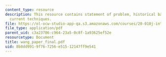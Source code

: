 ```yaml
---
content_type: resource
description: This resource contains statement of problem, historical background, and
  current techniques.
file: https://ol-ocw-studio-app-qa.s3.amazonaws.com/courses/20-010j-introduction-to-bioengineering-be-010j-spring-2006/8b8dd9919f767256e51512147ff9e541_wang_paper_final.pdf
file_type: application/pdf
parent_uid: c3a23786-c964-23a5-0c8f-1a93625ef52e
resourcetype: Document
title: wang_paper_final.pdf
uid: 8b8dd991-9f76-7256-e515-12147ff9e541
---
```


